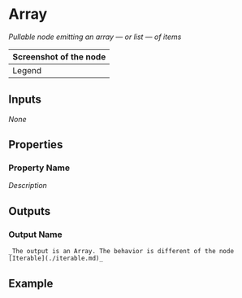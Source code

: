# Array

_Pullable node emitting an array &mdash; or list &mdash; of items_

| Screenshot of the node |
|------------------------|
|Legend|


## Inputs

_None_

## Properties
   
### Property Name

_Description_

## Outputs

### Output Name
    _The output is an Array. The behavior is different of the node [Iterable](./iterable.md)_

## Example
